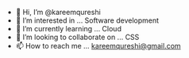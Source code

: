 - 👋 Hi, I’m @kareemqureshi
- 👀 I’m interested in ... Software development
- 🌱 I’m currently learning ... Cloud
- 💞️ I’m looking to collaborate on ... CSS 
- 📫 How to reach me ... kareemqureshi@gmail.com

<!---
kareemqureshi/kareemqureshi is a ✨ special ✨ repository because its `README.md` (this file) appears on your GitHub profile.
You can click the Preview link to take a look at your changes.
--->
